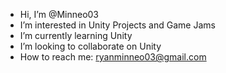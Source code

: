 -  Hi, I’m @Minneo03
-  I’m interested in Unity Projects and Game Jams
-  I’m currently learning Unity
-  I’m looking to collaborate on Unity
-  How to reach me: ryanminneo03@gmail.com

<!---
Minneo03/Minneo03 is a ✨ special ✨ repository because its `README.md` (this file) appears on your GitHub profile.
You can click the Preview link to take a look at your changes.
--->
